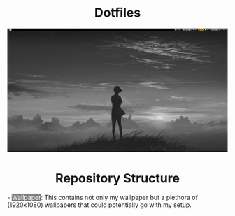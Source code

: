 <h1 align="center">Dotfiles</h1>

![Description](https://raw.githubusercontent.com/Kohzmik/dotfiles/master/screenshots/main.png)

<h1 align="center">Repository Structure</h1>
- <font style="background-color: gray; color:white;">Wallpaper</font>: This contains not only my wallpaper but a plethora of (1920x1080) wallpapers that could potentially go with my setup.


